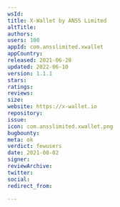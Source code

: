 ```yaml
---
wsId: 
title: X-Wallet by ANSS Limited
altTitle: 
authors: 
users: 100
appId: com.ansslimited.xwallet
appCountry: 
released: 2021-06-28
updated: 2022-06-10
version: 1.1.1
stars: 
ratings: 
reviews: 
size: 
website: https://x-wallet.io
repository: 
issue: 
icon: com.ansslimited.xwallet.png
bugbounty: 
meta: ok
verdict: fewusers
date: 2021-08-02
signer: 
reviewArchive: 
twitter: 
social: 
redirect_from: 

---
```



